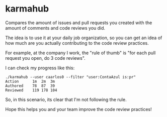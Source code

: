 # karmahub

Compares the amount of issues and pull requests you created with the amount
of comments and code reviews you did.

The idea is to use it at your daily job organization, so you can get an idea
of how much are you actually contributing to the code review practices.

For example, at the company I work, the "rule of thumb" is
"for each pull request you open, do 3 code reviews".

I can check my progress like this:

```console
./karmahub --user caarlos0 --filter "user:ContaAzul is:pr"
Action    	1m	2m	3m
Authored	78	87	39
Reviewed	119	178	104
```

So, in this scenario, its clear that I'm not following the rule.

Hope this helps you and your team improve the code review practices!
